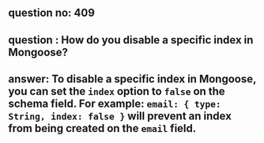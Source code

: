 
      
## question no: 409

## question : How do you disable a specific index in Mongoose?

## answer: To disable a specific index in Mongoose, you can set the `index` option to `false` on the schema field. For example: `email: { type: String, index: false }` will prevent an index from being created on the `email` field.
      